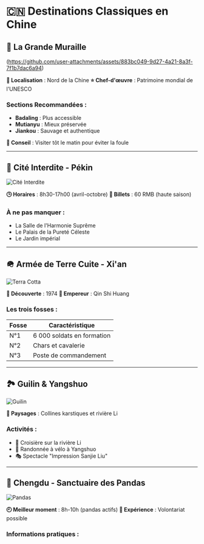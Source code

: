 # 🇨🇳 Destinations Classiques en Chine

## 🏯 La Grande Muraille

(https://github.com/user-attachments/assets/883bc049-9d27-4a21-8a3f-7f1b7dac6a94)


**📍 Localisation** : Nord de la Chine
**⭐ Chef-d'œuvre** : Patrimoine mondial de l'UNESCO

### Sections Recommandées :
- **Badaling** : Plus accessible
- **Mutianyu** : Mieux préservée
- **Jiankou** : Sauvage et authentique

**📌 Conseil** : Visiter tôt le matin pour éviter la foule

---

## 🏮 Cité Interdite - Pékin

![Cité Interdite](https://example.com/forbidden-city.jpg)

**🕒 Horaires** : 8h30-17h00 (avril-octobre)
**🎫 Billets** : 60 RMB (haute saison)

### À ne pas manquer :
- La Salle de l'Harmonie Suprême
- Le Palais de la Pureté Céleste
- Le Jardin impérial

---

## 🪖 Armée de Terre Cuite - Xi'an

![Terra Cotta](https://example.com/terracotta.jpg)

**📅 Découverte** : 1974
**👑 Empereur** : Qin Shi Huang

### Les trois fosses :
| Fosse | Caractéristique |
|-------|-----------------|
| N°1 | 6 000 soldats en formation |
| N°2 | Chars et cavalerie |
| N°3 | Poste de commandement |

---

## 🏞️ Guilin & Yangshuo

![Guilin](https://example.com/guilin.jpg)

**🎨 Paysages** : Collines karstiques et rivière Li

### Activités :
- 🚣 Croisière sur la rivière Li
- 🚴 Randonnée à vélo à Yangshuo
- 🎭 Spectacle "Impression Sanjie Liu"

---

## 🐼 Chengdu - Sanctuaire des Pandas

![Pandas](https://example.com/pandas.jpg)

**🕘 Meilleur moment** : 8h-10h (pandas actifs)
**🎯 Expérience** : Volontariat possible

### Informations pratiques :
